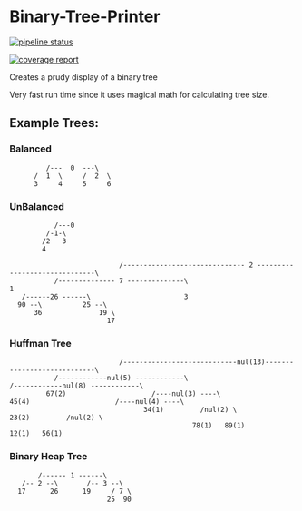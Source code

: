 # Binary-Tree-Printer

[![pipeline status](https://gitlab.com/dragon1672/Binary-Tree-Printer/badges/master/pipeline.svg)](https://gitlab.com/dragon1672/Binary-Tree-Printer/commits/master)

[![coverage report](https://gitlab.com/dragon1672/Binary-Tree-Printer/badges/master/coverage.svg)](https://gitlab.com/dragon1672/Binary-Tree-Printer/commits/master)

Creates a prudy display of a binary tree

Very fast run time since it uses magical math for calculating tree size. 


Example Trees:
--------------

### Balanced ###
             /---  0  ---\             
          /  1  \     /  2  \          
          3     4     5     6          

### UnBalanced ###
               /---0                   
             /-1-\                     
            /2   3                     
            4                          

                               /------------------------------ 2 ------------------------------\                               
               /-------------- 7 --------------\                                               1                               
       /------26 ------\                       3                                                                               
      90 --\          25 --\                                                                                                   
          36              19 \                                                                                                 
                            17                                                                                                 

### Huffman Tree ###
                               /----------------------------nul(13)----------------------------\                               
               /------------nul(5) ------------\                               /------------nul(8) ------------\               
             67(2)                     /----nul(3) ----\                     45(4)                     /----nul(4) ----\       
                                     34(1)         /nul(2) \                                         23(2)         /nul(2) \   
                                                 78(1)   89(1)                                                   12(1)   56(1) 
### Binary Heap Tree ###
           /------ 1 ------\           
       /-- 2 --\       /-- 3 --\       
      17      26      19     / 7 \     
                            25  90     
